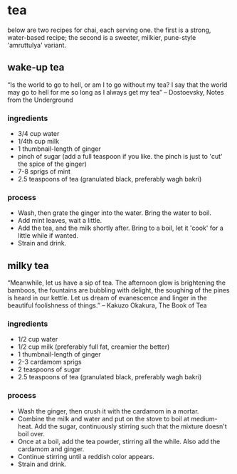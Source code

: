 # tea
below are two recipes for chai, each serving one. the first is a strong, water-based recipe; the second is a sweeter, milkier, pune-style 'amruttulya' variant.

## wake-up tea

“Is the world to go to hell, or am I to go without my tea? I say that the world may go to hell for me so long as I always get my tea” – Dostoevsky, Notes from the Underground

### ingredients
* 3/4 cup water
* 1/4th cup milk
* 1 thumbnail-length of ginger
* pinch of sugar (add a full teaspoon if you like. the pinch is just to 'cut' the spice of the ginger)
* 7-8 sprigs of mint
* 2.5 teaspoons of tea (granulated black, preferably wagh bakri)

### process
* Wash, then grate the ginger into the water. Bring the water to boil.
* Add mint leaves, wait a little.
* Add the tea, and the milk shortly after. Bring to a boil, let it 'cook' for a little while if wanted.
* Strain and drink.

## milky tea

“Meanwhile, let us have a sip of tea. The afternoon glow is brightening the bamboos, the fountains are bubbling with delight, the soughing of the pines is heard in our kettle. Let us dream of evanescence and linger in the beautiful foolishness of things.” – Kakuzo Okakura, The Book of Tea

### ingredients
* 1/2 cup water
* 1/2 cup milk (preferably full fat, creamier the better)
* 1 thumbnail-length of ginger
* 2-3 cardamom sprigs
* 2 teaspoons of sugar
* 2.5 teaspoons of tea (granulated black, preferably wagh bakri)

### process
* Wash the ginger, then crush it with the cardamom in a mortar.
* Combine the milk and water and put on the stove to boil at medium-heat. Add the sugar, continuously stirring such that the mixture doesn't boil over.
* Once at a boil, add the tea powder, stirring all the while. Also add the cardamom and ginger.
* Continue stirring until a reddish color appears. 
* Strain and drink.

